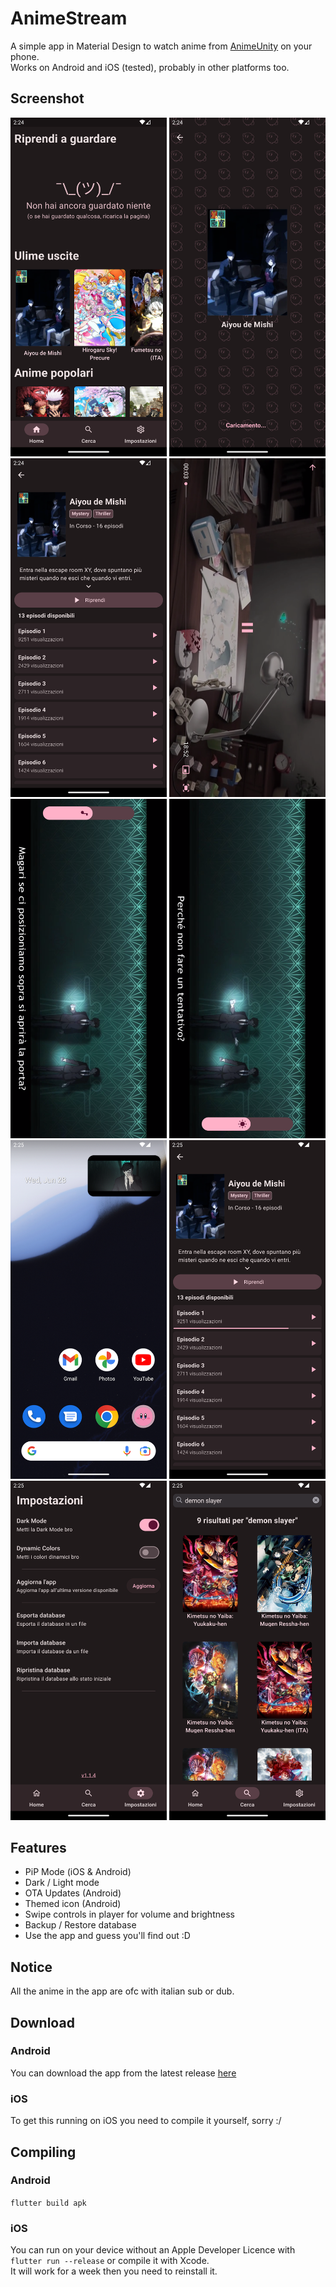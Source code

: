 # AnimeStream
A simple app in Material Design to watch anime from [AnimeUnity](https://www.animeunity.it) on your phone. <br>
Works on Android and iOS (tested), probably in other platforms too.
## Screenshot
<div>
  <img src="./mockup/screenshots/Screenshot1.png" width=250>
  <img src="./mockup/screenshots/Screenshot2.png" width=250>
  <img src="./mockup/screenshots/Screenshot3.png" width=250>
  <img src="./mockup/screenshots/Screenshot4.png" width=250>
  <img src="./mockup/screenshots/Screenshot5.png" width=250>
  <img src="./mockup/screenshots/Screenshot6.png" width=250>
  <img src="./mockup/screenshots/Screenshot7.png" width=250>
  <img src="./mockup/screenshots/Screenshot8.png" width=250>
  <img src="./mockup/screenshots/Screenshot9.png" width=250>
  <img src="./mockup/screenshots/Screenshot10.png" width=250>
</div>

## Features
- PiP Mode (iOS & Android)
- Dark / Light mode
- OTA Updates (Android)
- Themed icon (Android)
- Swipe controls in player for volume and brightness
- Backup / Restore database
- Use the app and guess you'll find out :D

## Notice
All the anime in the app are ofc with italian sub or dub.

## Download
### Android
You can download the app from the latest release [here](https://github.com/aleeeee1/AnimeStream/releases/latest)

### iOS
To get this running on iOS you need to compile it yourself, sorry :/

## Compiling
### Android
`flutter build apk`

### iOS
You can run on your device without an Apple Developer Licence with `flutter run --release` or compile it with Xcode. <br>
It will work for a week then you need to reinstall it.

